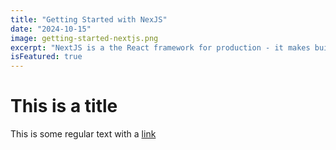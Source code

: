 ```yaml
---
title: "Getting Started with NexJS"
date: "2024-10-15"
image: getting-started-nextjs.png
excerpt: "NextJS is a the React framework for production - it makes building fullstack React apps and sites a breeze and ships with built-in SSR."
isFeatured: true
---
```


# This is a title

This is some regular text with a [link](hhtps://google.com)
